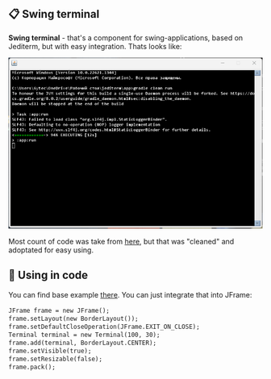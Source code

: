 ## :clipboard: Swing terminal
**Swing terminal** - that's a component for swing-applications, based on Jediterm, but with easy integration.
Thats looks like:

![alt text](https://github.com/Jankbyte/swing-terminal/blob/main/images/terminal.png)

Most count of code was take from [here], but that was "cleaned" and adoptated for easy using.
## :hammer: Using in code
You can find base example [there]. You can just integrate that into JFrame:
```
JFrame frame = new JFrame();
frame.setLayout(new BorderLayout());
frame.setDefaultCloseOperation(JFrame.EXIT_ON_CLOSE);
Terminal terminal = new Terminal(100, 30);
frame.add(terminal, BorderLayout.CENTER);
frame.setVisible(true);
frame.setResizable(false);
frame.pack();
```
[here]: https://github.com/JetBrains/jediterm
[there]: https://github.com/Jankbyte/swing-terminal/tree/main/app/src/main/java/ru/jankbyte/terminal
